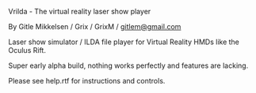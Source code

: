 Vrilda - The virtual reality laser show player

By Gitle Mikkelsen / Grix / GrixM / gitlem@gmail.com

Laser show simulator / ILDA file player for Virtual Reality HMDs like the Oculus Rift.

Super early alpha build, nothing works perfectly and features are lacking. 

Please see help.rtf for instructions and controls.